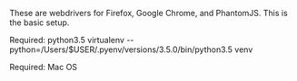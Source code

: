 These are webdrivers for Firefox, Google Chrome, and PhantomJS.
This is the basic setup.

Required: python3.5
virtualenv --python=/Users/$USER/.pyenv/versions/3.5.0/bin/python3.5 venv

Required: Mac OS

